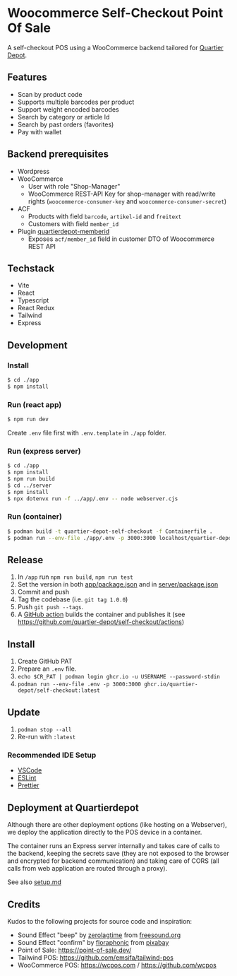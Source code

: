 # Woocommerce Self-Checkout Point Of Sale

A self-checkout POS using a WooCommerce backend tailored for [Quartier Depot](https://www.quartier-depot.ch/).

## Features

* Scan by product code
* Supports multiple barcodes per product
* Support weight encoded barcodes
* Search by category or article Id
* Search by past orders (favorites)
* Pay with wallet

## Backend prerequisites

* Wordpress 
* WooCommerce 
  * User with role "Shop-Manager"
  * WooCommerce REST-API Key for shop-manager with read/write rights (`woocommerce-consumer-key` and `woocommerce-consumer-secret`)
* ACF
  * Products with field `barcode`, `artikel-id` and `freitext`
  * Customers with field `member_id`
* Plugin [quartierdepot-memberid](https://github.com/quartier-depot/quartierdepot-memberid)
  * Exposes `acf/member_id` field in customer DTO of Woocommerce REST API

## Techstack

- Vite
- React
- Typescript
- React Redux
- Tailwind
- Express

## Development

### Install

```bash
$ cd ./app
$ npm install
```

### Run (react app)

```bash
$ npm run dev
```

Create `.env` file first with `.env.template` in `./app` folder.


### Run (express server)

```bash
$ cd ./app
$ npm install
$ npm run build
$ cd ../server
$ npm install
$ npx dotenvx run -f ../app/.env -- node webserver.cjs
```

### Run (container)

```bash
$ podman build -t quartier-depot-self-checkout -f Containerfile . 
$ podman run --env-file ./app/.env -p 3000:3000 localhost/quartier-depot-self-checkout:latest
```

## Release

1. In `/app` run `npm run build`, `npm run test`
2. Set the version in both [app/package.json](./app/package.json) and in [server/package.json](./server/package.json) 
3. Commit and push
4. Tag the codebase (i.e. `git tag 1.0.0`) 
5. Push `git push --tags`.
6. A [GitHub action](./.github/workflows/publish.yml) builds the container and publishes it (see https://github.com/quartier-depot/self-checkout/actions)

## Install

1. Create GitHub PAT
2. Prepare an `.env` file.
3. `echo $CR_PAT | podman login ghcr.io -u USERNAME --password-stdin`
4. `podman run --env-file .env -p 3000:3000 ghcr.io/quartier-depot/self-checkout:latest`

## Update

1. `podman stop --all`
2. Re-run with `:latest`

### Recommended IDE Setup

* [VSCode](https://code.visualstudio.com/)
* [ESLint](https://marketplace.visualstudio.com/items?itemName=dbaeumer.vscode-eslint)
* [Prettier](https://marketplace.visualstudio.com/items?itemName=esbenp.prettier-vscode)

## Deployment at Quartierdepot

Although there are other deployment options (like hosting on a Webserver),
we deploy the application directly to the POS device in a container.

The container runs an Express server internally and takes care of calls to the backend,
keeping the secrets save (they are not exposed to the browser and encrypted for backend communication)
and taking care of CORS (all calls from web application are routed through a proxy).

See also [setup.md](./doc/setup.md)

## Credits

Kudos to the following projects for source code and inspiration:

- Sound Effect "beep" by [zerolagtime](https://freesound.org/people/zerolagtime/) from [freesound.org](https://freesound.org/)
- Sound Effect "confirm" by [floraphonic](https://pixabay.com/users/floraphonic-38928062) from [pixabay](https://pixabay.com)
- Point of Sale: https://point-of-sale.dev/
- Tailwind POS: https://github.com/emsifa/tailwind-pos
- WooCommerce POS: https://wcpos.com / https://github.com/wcpos